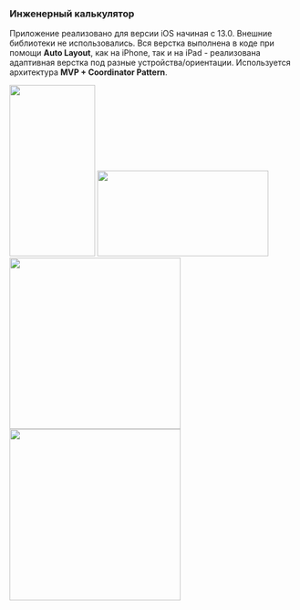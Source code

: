 ### Инженерный калькулятор

Приложение реализовано для версии iOS начиная с 13.0. Внешние библиотеки не использовались.
Вся верстка выполнена в коде при помощи **Auto Layout**, как на iPhone, так и на iPad - реализована адаптивная верстка под разные устройства/ориентации. 
Используется архитектура **MVP + Coordinator Pattern**.

<img src="https://user-images.githubusercontent.com/75904713/176380439-cd533ac3-ce54-4e87-9953-754b3b81da86.png" width="150" height="300">
<img src="https://user-images.githubusercontent.com/75904713/176380473-d8bf5e5e-6058-4c22-8f9b-f3c41e8dbfa1.png" width="300", height="150">

<img src="https://user-images.githubusercontent.com/75904713/176380506-d7d17c52-7fa8-44a7-85fc-000306ea4340.png" width="300">
<img src="https://user-images.githubusercontent.com/75904713/176380533-a364c423-d22f-48d3-8bb6-de5c6f76d302.png" width="300">
